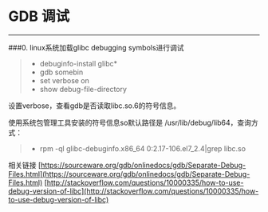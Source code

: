 # GDB 调试
------
###0. linux系统加载glibc debugging symbols进行调试
> * debuginfo-install glibc*
> * gdb somebin
> * set verbose on
> * show debug-file-directory

设置verbose，查看gdb是否读取libc.so.6的符号信息。

使用系统包管理工具安装的符号信息so默认路径是 /usr/lib/debug/lib64，查询方式：
> * rpm -ql glibc-debuginfo.x86_64 0:2.17-106.el7_2.4|grep libc.so

相关链接
  [https://sourceware.org/gdb/onlinedocs/gdb/Separate-Debug-Files.html](https://sourceware.org/gdb/onlinedocs/gdb/Separate-Debug-Files.html)
  [http://stackoverflow.com/questions/10000335/how-to-use-debug-version-of-libc](http://stackoverflow.com/questions/10000335/how-to-use-debug-version-of-libc)
